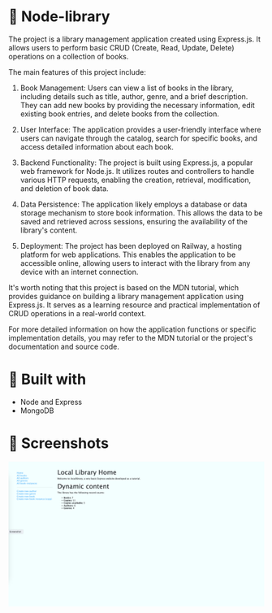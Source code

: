 # 📱 Node-library

The project is a library management application created using Express.js. It allows users to perform basic CRUD (Create, Read, Update, Delete) operations on a collection of books.

The main features of this project include:

1. Book Management: Users can view a list of books in the library, including details such as title, author, genre, and a brief description. They can add new books by providing the necessary information, edit existing book entries, and delete books from the collection.

2. User Interface: The application provides a user-friendly interface where users can navigate through the catalog, search for specific books, and access detailed information about each book.

3. Backend Functionality: The project is built using Express.js, a popular web framework for Node.js. It utilizes routes and controllers to handle various HTTP requests, enabling the creation, retrieval, modification, and deletion of book data.

4. Data Persistence: The application likely employs a database or data storage mechanism to store book information. This allows the data to be saved and retrieved across sessions, ensuring the availability of the library's content.

5. Deployment: The project has been deployed on Railway, a hosting platform for web applications. This enables the application to be accessible online, allowing users to interact with the library from any device with an internet connection.

It's worth noting that this project is based on the MDN tutorial, which provides guidance on building a library management application using Express.js. It serves as a learning resource and practical implementation of CRUD operations in a real-world context.

For more detailed information on how the application functions or specific implementation details, you may refer to the MDN tutorial or the project's documentation and source code.

# 🔧 Built with

- Node and Express
- MongoDB

# 📸 Screenshots

![App Screenshot](https://raw.githubusercontent.com/bogdanblare/node-library/main/Screenshot.png)
